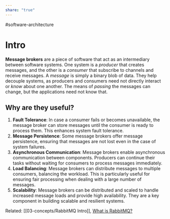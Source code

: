 ```yaml
---
share: "true"
---
```

#software-architecture
# Intro
**Message brokers** are a piece of software that act as an intermediary between software systems. One system is a *producer* that creates messages, and the other is a *consumer* that subscribe to channels and receive messages. A *message* is simply a binary blob of data. 
They help decouple systems, as producers and consumers need not directly interact or *know* about one another. The means of *passing* the messages can change, but the applications need not know that.
## Why are they useful?
1. **Fault Tolerance**: In case a consumer fails or becomes unavailable, the message broker can store messages until the consumer is ready to process them. This enhances system fault tolerance.
2. **Message Persistence**: Some message brokers offer message persistence, ensuring that messages are not lost even in the case of system failures.
3. **Asynchronous Communication**: Message brokers enable asynchronous communication between components. Producers can continue their tasks without waiting for consumers to process messages immediately.
4. **Load Balancing**: Message brokers can distribute messages to multiple consumers, balancing the workload. This is particularly useful for ensuring fair processing when dealing with a large number of messages.
5. **Scalability**: Message brokers can be distributed and scaled to handle increased message loads and provide high availability. They are a key component in building scalable and resilient systems.

Related: [[03-concepts/RabbitMQ Intro]], [What is RabbitMQ?](https://www.youtube.com/watch?v=7rkeORD4jSw)